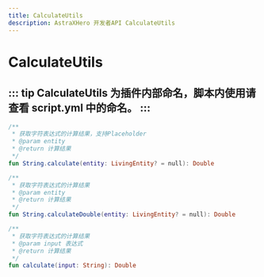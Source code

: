 ```yaml
---
title: CalculateUtils
description: AstraXHero 开发者API CalculateUtils
---
```

# CalculateUtils
::: tip
CalculateUtils 为插件内部命名，脚本内使用请查看 script.yml 中的命名。
:::
---
```kotlin
/**
 * 获取字符表达式的计算结果，支持Placeholder
 * @param entity
 * @return 计算结果
 */
fun String.calculate(entity: LivingEntity? = null): Double

/**
 * 获取字符表达式的计算结果
 * @param entity
 * @return 计算结果
 */
fun String.calculateDouble(entity: LivingEntity? = null): Double

/**
 * 获取字符表达式的计算结果
 * @param input 表达式
 * @return 计算结果
 */
fun calculate(input: String): Double
```